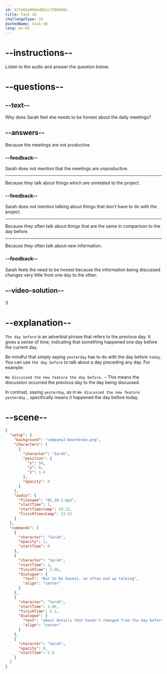 ```yaml
---
id: 67fe65a968ed0b1c7299d88e
title: Task 10
challengeType: 19
dashedName: task-10
lang: en-US
---
```


<!-- (Audio) Sarah: But, to be honest, we often end up talking about details that haven't changed from the day before. -->

# --instructions--

Listen to the audio and answer the question below.

# --questions--

## --text--

Why does Sarah feel she needs to be honest about the daily meetings?

## --answers--

Because the meetings are not productive.

### --feedback--

Sarah does not mention that the meetings are unproductive.

---

Because they talk about things which are unrelated to the project.

### --feedback--

Sarah does not mention talking about things that don't have to do with the project.

---

Because they often talk about things that are the same in comparison to the day before.

---

Because they often talk about new information.

### --feedback--

Sarah feels the need to be honest because the information being discussed changes very little from one day to the other.

## --video-solution--

3

# --explanation--

`The day before` is an adverbial phrase that refers to the previous day. It gives a sense of time, indicating that something happened one day before the current day. 

Be mindful that simply saying `yesterday` has to do with the day before `today`. You can use `the day before` to talk about a day preceding any day. For example:

`We discussed the new feature the day before.` – This means the discussion occurred the previous day to the day being discussed.

In contrast, saying `yesterday`, as in `We discussed the new feature yesterday.`, specifically means it happened the day before today.

# --scene--

```json
{
  "setup": {
    "background": "company2-boardroom.png",
    "characters": [
      {
        "character": "Sarah",
        "position": {
          "x": 50,
          "y": 0,
          "z": 1.4
        },
        "opacity": 0
      }
    ],
    "audio": {
      "filename": "B1_18-1.mp3",
      "startTime": 1,
      "startTimestamp": 19.32,
      "finishTimestamp": 23.62
    }
  },
  "commands": [
    {
      "character": "Sarah",
      "opacity": 1,
      "startTime": 0
    },
    {
      "character": "Sarah",
      "startTime": 1,
      "finishTime": 3.06,
      "dialogue": {
        "text": "But to be honest, we often end up talking",
        "align": "center"
      }
    },
    {
      "character": "Sarah",
      "startTime": 3.06,
      "finishTime": 5.3,
      "dialogue": {
        "text": "about details that haven't changed from the day before.",
        "align": "center"
      }
    },
    {
      "character": "Sarah",
      "opacity": 0,
      "startTime": 5.8
    }
  ]
}
```
